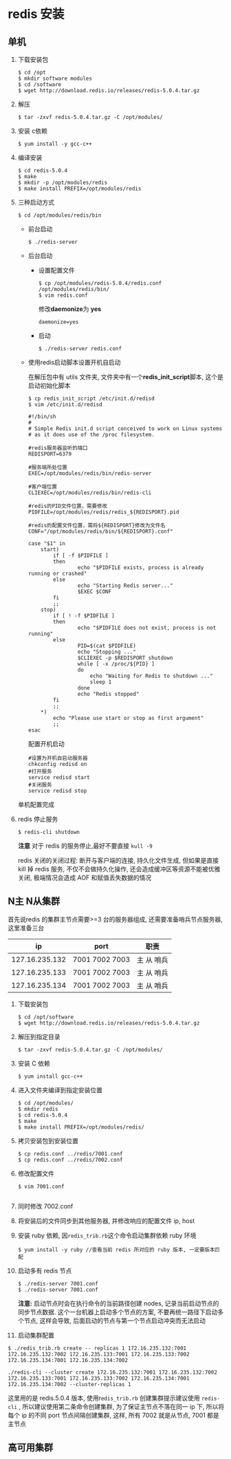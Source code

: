 # redis 安装

## 单机

1. 下载安装包

   ```shell
   $ cd /opt
   $ mkdir software modules
   $ cd /software
   $ wget http://download.redis.io/releases/redis-5.0.4.tar.gz
   ```

2. 解压

   ```shell
   $ tar -zxvf redis-5.0.4.tar.gz -C /opt/modules/
   ```

3. 安装 c依赖

   ```shell
   $ yum install -y gcc-c++
   ```

4. 编译安装

   ```shell
   $ cd redis-5.0.4
   $ make
   $ mkdir -p /opt/modules/redis
   $ make install PREFIX=/opt/modules/redis
   ```

5. 三种启动方式

   ```shell
   $ cd /opt/modules/redis/bin
   ```

   * 前台启动

     ```shell
     $ ./redis-server
     ```

   * 后台启动

     * 设置配置文件

       ```shell
       $ cp /opt/modules/redis-5.0.4/redis.conf /opt/modules/redis/bin/
       $ vim redis.conf
       ```

       修改**daemonize**为 **yes**

       ```shell
       daemonize=yes
       ```

     * 启动

       ```shell
       $ ./redis-server redis.conf
       ```

   * 使用redis启动脚本设置开机自启动

     在解压包中有 utils 文件夹, 文件夹中有一个**redis_init_script**脚本, 这个是启动初始化脚本

     ```shell
     $ cp redis_init_script /etc/init.d/redisd
     $ vim /etc/init.d/redisd
     ```

     ```shell
     #!/bin/sh
     #
     # Simple Redis init.d script conceived to work on Linux systems
     # as it does use of the /proc filesystem.
      
     #redis服务器监听的端口
     REDISPORT=6379
      
     #服务端所处位置
     EXEC=/opt/modules/redis/bin/redis-server
      
     #客户端位置
     CLIEXEC=/opt/modules/redis/bin/redis-cli
      
     #redis的PID文件位置，需要修改
     PIDFILE=/opt/modules/redis/redis_${REDISPORT}.pid
      
     #redis的配置文件位置，需将${REDISPORT}修改为文件名
     CONF="/opt/modules/redis/bin/${REDISPORT}.conf"
      
     case "$1" in
         start)
             if [ -f $PIDFILE ]
             then
                     echo "$PIDFILE exists, process is already running or crashed"
             else
                     echo "Starting Redis server..."
                     $EXEC $CONF
             fi
             ;;
         stop)
             if [ ! -f $PIDFILE ]
             then
                     echo "$PIDFILE does not exist, process is not running"
             else
                     PID=$(cat $PIDFILE)
                     echo "Stopping ..."
                     $CLIEXEC -p $REDISPORT shutdown
                     while [ -x /proc/${PID} ]
                     do
                         echo "Waiting for Redis to shutdown ..."
                         sleep 1
                     done
                     echo "Redis stopped"
             fi
             ;;
         *)
             echo "Please use start or stop as first argument"
             ;;
     esac
     ```

     配置开机启动

     ```shell
     #设置为开机自启动服务器
     chkconfig redisd on
     #打开服务
     service redisd start
     #关闭服务
     service redisd stop
     ```

   单机配置完成
   
6. redis 停止服务

   ```shell
   $ redis-cli shutdown
   ```

   **注意** 对于 redis 的服务停止,最好不要直接 `kull -9` 

   redis 关闭的关闭过程: 断开与客户端的连接, 持久化文件生成, 但如果是直接 kill 掉 redis 服务, 不仅不会做持久化操作, 还会造成缓冲区等资源不能被优雅关闭, 极端情况会造成 AOF 和赋值丢失数据的情况

## N主 N从集群

首先说redis 的集群主节点需要>=3 台的服务器组成, 还需要准备哨兵节点服务器, 这里准备三台 

| ip             | port                 | 职责            |
| -------------- | -------------------- | --------------- |
| 127.16.235.132 | 7001    7002    7003 | 主   从    哨兵 |
| 127.16.235.133 | 7001    7002    7003 | 主   从    哨兵 |
| 127.16.235.134 | 7001    7002    7003 | 主   从    哨兵 |

1. 下载安装包

   ```shell
   $ cd /opt/software
   $ wget http://download.redis.io/releases/redis-5.0.4.tar.gz
   ```

2. 解压到指定目录

   ```shell
   $ tar -zxvf redis-5.0.4.tar.gz -C /opt/modules/
   ```

3. 安装 C 依赖

   ```shell
   $ yum install gcc-c++
   ```

4. 进入文件夹编译到指定安装位置

   ```shell
   $ cd /opt/modules/
   $ mkdir redis
   $ cd redis-5.0.4
   $ make
   $ make install PREFIX=/opt/modules/redis/
   ```

5. 拷贝安装包到安装位置

   ```shell
   $ cp redis.conf ../redis/7001.conf
   $ cp redis.conf ../redis/7002.conf
   ```

6. 修改配置文件

   ```shell
   $ vim 7001.conf
   ```

   ```shell
   
   ```

7. 同时修改 7002.conf

8. 将安装后的文件同步到其他服务器, 并修改响应的配置文件 ip, host

9. 安装 ruby 依赖, 因`redis_trib.rb`这个命令启动集群依赖 ruby 环境

   ```shell
   $ yum install -y ruby //查看当前 redis 所对应的 ruby 版本, 一定要版本匹配
   ```

10. 启动多有 redis 节点

    ```shell
    $ ./redis-server 7001.conf
    $ ./redis-server 7001.conf
    ```

    **注意:** 启动节点时会在执行命令的当前路径创建 nodes, 记录当前启动节点的同步节点数据. 这个一台机器上启动多个节点的方案, 不要再统一路径下启动多个节点, 这样会导致, 后面启动的节点与第一个节点启动冲突而无法启动

11. 启动集群配置

```shell
$ ./redis_trib.rb create -- replicas 1 172.16.235.132:7001 172.16.235.132:7002 172.16.235.133:7001 172.16.235.133:7002 172.16.235.134:7001 172.16.235.134:7002
```

```shell
./redis-cli --cluster create 172.16.235.132:7001 172.16.235.132:7002 172.16.235.133:7001 172.16.235.133:7002 172.16.235.134:7001 172.16.235.134:7002 --cluster-replicas 1
```

这里用的是 redis.5.0.4 版本, 使用r`edis_trib.rb` 创建集群提示建议使用 `redis-cli` , 所以建议使用第二条命令创建集群, 为了保证主节点不落在同一 ip 下, 所以将每个 ip 的不同 port 节点间隔创建集群, 这样, 所有 7002 就是从节点, 7001 都是主节点

## 高可用集群









